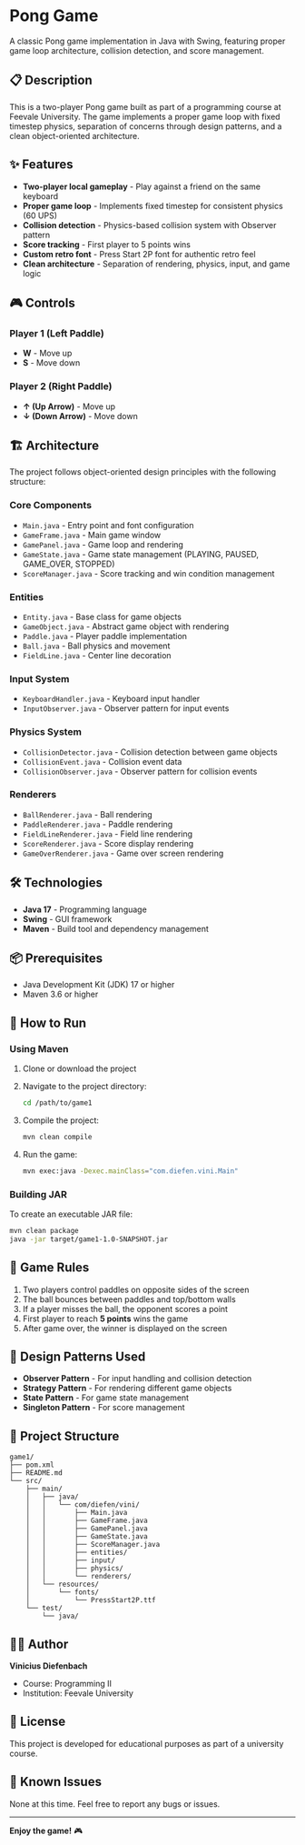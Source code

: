 # Pong Game

A classic Pong game implementation in Java with Swing, featuring proper game loop architecture, collision detection, and score management.

## 📋 Description

This is a two-player Pong game built as part of a programming course at Feevale University. The game implements a proper game loop with fixed timestep physics, separation of concerns through design patterns, and a clean object-oriented architecture.

## ✨ Features

- **Two-player local gameplay** - Play against a friend on the same keyboard
- **Proper game loop** - Implements fixed timestep for consistent physics (60 UPS)
- **Collision detection** - Physics-based collision system with Observer pattern
- **Score tracking** - First player to 5 points wins
- **Custom retro font** - Press Start 2P font for authentic retro feel
- **Clean architecture** - Separation of rendering, physics, input, and game logic

## 🎮 Controls

### Player 1 (Left Paddle)
- **W** - Move up
- **S** - Move down

### Player 2 (Right Paddle)
- **↑ (Up Arrow)** - Move up
- **↓ (Down Arrow)** - Move down

## 🏗️ Architecture

The project follows object-oriented design principles with the following structure:

### Core Components
- `Main.java` - Entry point and font configuration
- `GameFrame.java` - Main game window
- `GamePanel.java` - Game loop and rendering
- `GameState.java` - Game state management (PLAYING, PAUSED, GAME_OVER, STOPPED)
- `ScoreManager.java` - Score tracking and win condition management

### Entities
- `Entity.java` - Base class for game objects
- `GameObject.java` - Abstract game object with rendering
- `Paddle.java` - Player paddle implementation
- `Ball.java` - Ball physics and movement
- `FieldLine.java` - Center line decoration

### Input System
- `KeyboardHandler.java` - Keyboard input handler
- `InputObserver.java` - Observer pattern for input events

### Physics System
- `CollisionDetector.java` - Collision detection between game objects
- `CollisionEvent.java` - Collision event data
- `CollisionObserver.java` - Observer pattern for collision events

### Renderers
- `BallRenderer.java` - Ball rendering
- `PaddleRenderer.java` - Paddle rendering
- `FieldLineRenderer.java` - Field line rendering
- `ScoreRenderer.java` - Score display rendering
- `GameOverRenderer.java` - Game over screen rendering

## 🛠️ Technologies

- **Java 17** - Programming language
- **Swing** - GUI framework
- **Maven** - Build tool and dependency management

## 📦 Prerequisites

- Java Development Kit (JDK) 17 or higher
- Maven 3.6 or higher

## 🚀 How to Run

### Using Maven

1. Clone or download the project
2. Navigate to the project directory:
   ```bash
   cd /path/to/game1
   ```

3. Compile the project:
   ```bash
   mvn clean compile
   ```

4. Run the game:
   ```bash
   mvn exec:java -Dexec.mainClass="com.diefen.vini.Main"
   ```

### Building JAR

To create an executable JAR file:

```bash
mvn clean package
java -jar target/game1-1.0-SNAPSHOT.jar
```

## 🎯 Game Rules

1. Two players control paddles on opposite sides of the screen
2. The ball bounces between paddles and top/bottom walls
3. If a player misses the ball, the opponent scores a point
4. First player to reach **5 points** wins the game
5. After game over, the winner is displayed on the screen

## 🔧 Design Patterns Used

- **Observer Pattern** - For input handling and collision detection
- **Strategy Pattern** - For rendering different game objects
- **State Pattern** - For game state management
- **Singleton Pattern** - For score management

## 📁 Project Structure

```
game1/
├── pom.xml
├── README.md
└── src/
    ├── main/
    │   ├── java/
    │   │   └── com/diefen/vini/
    │   │       ├── Main.java
    │   │       ├── GameFrame.java
    │   │       ├── GamePanel.java
    │   │       ├── GameState.java
    │   │       ├── ScoreManager.java
    │   │       ├── entities/
    │   │       ├── input/
    │   │       ├── physics/
    │   │       └── renderers/
    │   └── resources/
    │       └── fonts/
    │           └── PressStart2P.ttf
    └── test/
        └── java/
```

## 👨‍💻 Author

**Vinicius Diefenbach**
- Course: Programming II
- Institution: Feevale University

## 📝 License

This project is developed for educational purposes as part of a university course.

## 🐛 Known Issues

None at this time. Feel free to report any bugs or issues.

---

**Enjoy the game!** 🎮
